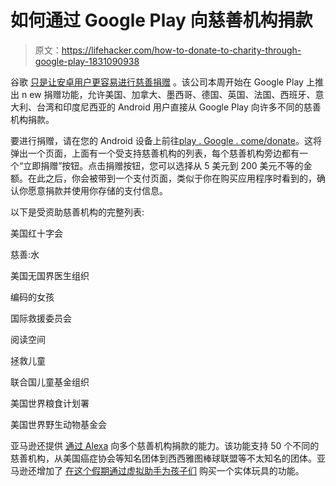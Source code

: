 # 如何通过 Google Play 向慈善机构捐款

> 原文：<https://lifehacker.com/how-to-donate-to-charity-through-google-play-1831090938>

谷歌 [只是让安卓用户更容易进行慈善捐赠](https://twocents.lifehacker.com/nows-the-time-to-give-more-to-charity-1821449709) 。该公司本周开始在 Google Play 上推出 n ew 捐赠功能，允许美国、加拿大、墨西哥、德国、英国、法国、西班牙、意大利、台湾和印度尼西亚的 Android 用户直接从 Google Play 向许多不同的慈善机构捐款。



要进行捐赠，请在您的 Android 设备上前往[play . Google . come/donate](http://play.google.com/donate)。这将弹出一个页面，上面有一个受支持慈善机构的列表，每个慈善机构旁边都有一个“立即捐赠”按钮。点击捐赠按钮，您可以选择从 5 美元到 200 美元不等的金额。在此之后，你会被带到一个支付页面，类似于你在购买应用程序时看到的，确认你愿意捐款并使用你存储的支付信息。

以下是受资助慈善机构的完整列表:

美国红十字会

慈善:水

美国无国界医生组织

编码的女孩

国际救援委员会

阅读空间

拯救儿童

联合国儿童基金组织

美国世界粮食计划署

美国世界野生动物基金会

亚马逊还提供 [通过 Alexa](https://lifehacker.com/how-to-donate-to-charity-using-alexa-1824265044) 向多个慈善机构捐款的能力。该功能支持 50 个不同的慈善机构，从美国癌症协会等知名团体到西西雅图棒球联盟等不太知名的团体。亚马逊还增加了 [在这个假期通过虚拟助手为孩子们](https://lifehacker.com/how-to-donate-to-toys-for-tots-using-alexa-1830689270) 购买一个实体玩具的功能。